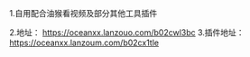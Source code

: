 1.自用配合油猴看视频及部分其他工具插件



2.地址：    https://oceanxx.lanzouo.com/b02cwl3bc
3.插件地址：https://oceanxx.lanzoum.com/b02cx1tle
